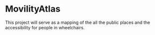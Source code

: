 # MovilityAtlas
This project will serve as a mapping of the all the public places and the accessibility for people in wheelchairs.
